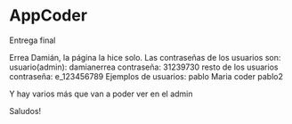# AppCoder
Entrega final

Errea Damián, la página la hice solo.
Las contraseñas de los usuarios son:
usuario(admin): damianerrea contraseña: 31239730
resto de los usuarios contraseña: e_123456789
Ejemplos de usuarios:
pablo
Maria
coder
pablo2

Y hay varios más que van a poder ver en el admin

Saludos!

